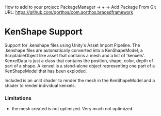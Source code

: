 How to add to your project: 
PackageManager -> + -> Add Package From Git URL: https://github.com/qorthos/com.qorthos.bracedframework


# KenShape Support
Support for .kenshape files using Unity's Asset Import Pipeline. The .kenshape files are automatically converted into a KenShapeModel, a ScriptableObject like asset that contains a mesh and a list of 'kenxels'. KenxelData is just a class that contains the position, shape, color, depth of part of a shape. A kenxel is a stand-alone object representing one part of a KenShapeModel that has been exploded.

Included is an unlit shader to render the mesh in the KenShapeModel and a shader to render individual kenxels.

### Limitations
- the mesh created is not optimized. Very much not optimized.